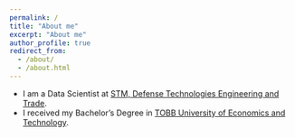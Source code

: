 ```yaml
---
permalink: /
title: "About me"
excerpt: "About me"
author_profile: true
redirect_from: 
  - /about/
  - /about.html
---
```


* I am a Data Scientist at [STM, Defense Technologies Engineering and Trade](http://stm.com.tr/).
* I received my Bachelor’s Degree in [TOBB University of Economics and Technology](https://www.etu.edu.tr/en).

